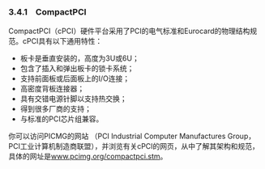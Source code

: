 ### 3.4.1　CompactPCI

CompactPCI（cPCI）硬件平台采用了PCI的电气标准和Eurocard的物理结构规范。cPCI具有以下通用特性：

+ 板卡是垂直安装的，高度为3U或6U；
+ 包含了插入和弹出板卡的锁卡系统；
+ 支持前面板或后面板上的I/O连接；
+ 高密度背板连接器；
+ 具有交错电源针脚以支持热交换；
+ 得到很多厂商的支持；
+ 与标准的PCI芯片组兼容。

你可以访问PICMG的网站 （PCI Industrial Computer Manufactures Group，PCI工业计算机制造商联盟），并浏览有关cPCI的网页，从中了解其架构和规范，具体的网址是<a class="my_markdown" href="['http://www.pcimg.org/compactpci.stm']">www.pcimg.org/compactpci.stm</a>。

